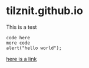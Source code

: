 # tilznit.github.io

This is a test

```
code here
more code
alert("hello world");
```

[here is a link](/demo.md)
